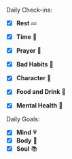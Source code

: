 Daily Check-ins:
- [x] **Rest** :zzz: 
- [x] **Time** :iphone:
- [x] **Prayer** :pray: 
- [x] **Bad Habits** :eyes:
- [x] **Character** :tongue:
- [x] **Food and Drink** :palm_tree: 
- [x] **Mental Health** :thought_balloon:



Daily Goals:
- [x] **Mind** :heartpulse:
- [x] **Body** :dancer: 
- [x] **Soul** :books: 
